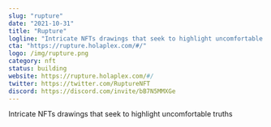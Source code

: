 ```yaml
---
slug: "rupture"
date: "2021-10-31"
title: "Rupture"
logline: "Intricate NFTs drawings that seek to highlight uncomfortable truths."
cta: "https://rupture.holaplex.com/#/"
logo: /img/rupture.png
category: nft
status: building
website: https://rupture.holaplex.com/#/
twitter: https://twitter.com/RuptureNFT
discord: https://discord.com/invite/bB7N5MMXGe
---
```


Intricate NFTs drawings that seek to highlight uncomfortable truths
